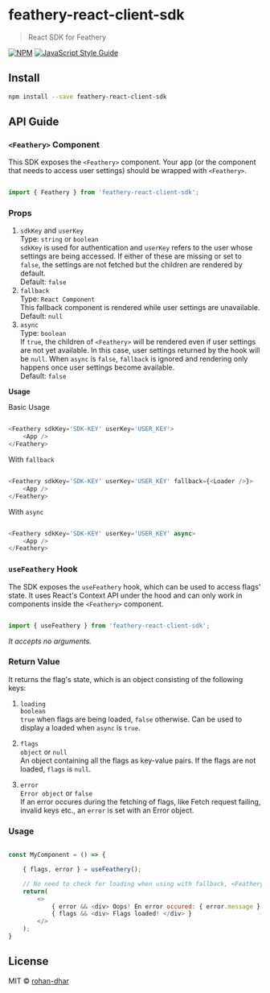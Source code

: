 # feathery-react-client-sdk

> React SDK for Feathery

[![NPM](https://img.shields.io/npm/v/feathery-react-client-sdk.svg)](https://www.npmjs.com/package/feathery-react-client-sdk) [![JavaScript Style Guide](https://img.shields.io/badge/code_style-standard-brightgreen.svg)](https://standardjs.com)

## Install

```bash
npm install --save feathery-react-client-sdk
```

## API Guide

### `<Feathery>` Component

This SDK exposes the `<Feathery>` component. Your app (or the component that needs to access user settings) should be wrapped with `<Feathery>`.

```JavaScript

import { Feathery } from 'feathery-react-client-sdk';

```

### Props

1. `sdkKey` and `userKey`\
   Type: `string` or `boolean`\
   `sdkKey` is used for authentication and `userKey` refers to the user whose settings are being accessed. If either of these are missing or set to `false`, the settings are not fetched but the children are rendered by default.\
   Default: `false`
2. `fallback`\
   Type: `React Component`\
   This fallback component is rendered while user settings are unavailable.\
   Default: `null`
3. `async`\
   Type: `boolean`\
   If `true`, the children of `<Feathery>` will be rendered even if user settings are not yet available. In this case, user settings returned by the hook will be `null`. When `async` is `false`, `fallback` is ignored and rendering only happens once user settings become available.\
   Default: `false`

**Usage**

Basic Usage

```JavaScript

<Feathery sdkKey='SDK-KEY' userKey='USER_KEY'>
    <App />
</Feathery>


```

With `fallback`

```JavaScript

<Feathery sdkKey='SDK-KEY' userKey='USER_KEY' fallback={<Loader />}>
    <App />
</Feathery>


```

With `async`

```JavaScript

<Feathery sdkKey='SDK-KEY' userKey='USER_KEY' async>
    <App />
</Feathery>

```

### `useFeathery` Hook

The SDK exposes the `useFeathery` hook, which can be used to access flags' state. It uses React's Context API under the hood and can only work in components inside the `<Feathery>` component.

```JavaScript

import { useFeathery } from 'feathery-react-client-sdk';

```

_It accepts no arguments._

### Return Value

It returns the flag's state, which is an object consisting of the following keys:

1. `loading`\
   `boolean`\
   `true` when flags are being loaded, `false` otherwise. Can be used to display a loaded when `async` is `true`.

2. `flags`\
   `object` or `null`\
   An object containing all the flags as key-value pairs. If the flags are not loaded, `flags` is `null`.

3. `error`\
   `Error object` or `false`\
   If an error occures during the fetching of flags, like Fetch request failing, invalid keys etc., an `error` is set with an Error object.

### Usage

```JavaScript

const MyComponent = () => {

    { flags, error } = useFeathery();

    // No need to check for loading when using with fallback, <Feathery> takes care of rendering loading UI.
    return(
        <>
            { error && <div> Oops! En error occured: { error.message } </div> }
            { flags && <div> Flags loaded! </div> }
        </>
    );
}

```

## License

MIT © [rohan-dhar](https://github.com/rohan-dhar)
